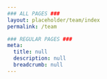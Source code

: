 ```yaml
---
### ALL PAGES ###
layout: placeholder/team/index
permalink: /team

### REGULAR PAGES ###
meta:
  title: null
  description: null
  breadcrumb: null
---
```

